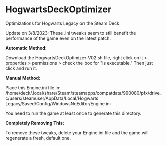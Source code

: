 # HogwartsDeckOptimizer
Optimizations for Hogwarts Legacy on the Steam Deck

Update on 3/8/2023: These .ini tweaks seem to still benefit the performance of the game even on the latest patch.

**Automatic Method:**

Download the HogwartsDeckOptimizer-V02.sh file, right click on it > properties > permissions > check the box for "is executable."
Then just click and run it.

**Manual Method:**

Place this Engine.ini file in:
/home/deck/.local/share/Steam/steamapps/compatdata/990080/pfx/drive_c/users/steamuser/AppData/Local/Hogwarts Legacy/Saved/Config/WindowsNoEditor/Engine.ini

You need to run the game at least once to generate this directory.

**Completely Removing This:**

To remove these tweaks, delete your Engine.ini file and the game will regenerate a fresh, default one.
